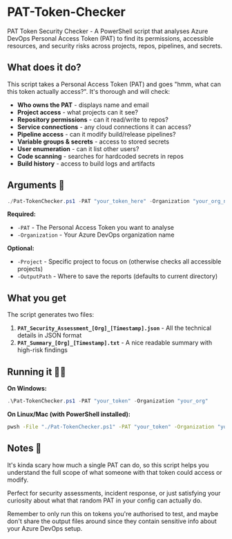 # PAT-Token-Checker
PAT Token Security Checker - A PowerShell script that analyses Azure DevOps Personal Access Token (PAT) to find its permissions, accessible resources, and security risks across projects, repos, pipelines, and secrets.

## What does it do? 

This script takes a Personal Access Token (PAT) and goes "hmm, what can this token actually access?". It's thorough and will check:

- **Who owns the PAT** - displays name and email 
- **Project access** - what projects can it see?
- **Repository permissions** - can it read/write to repos?
- **Service connections** - any cloud connections it can access? 
- **Pipeline access** - can it modify build/release pipelines?
- **Variable groups & secrets** - access to stored secrets 
- **User enumeration** - can it list other users?
- **Code scanning** - searches for hardcoded secrets in repos
- **Build history** - access to build logs and artifacts

## Arguments 📝

```powershell
./Pat-TokenChecker.ps1 -PAT "your_token_here" -Organization "your_org_name"
```

**Required:**
- `-PAT` - The Personal Access Token you want to analyse
- `-Organization` - Your Azure DevOps organization name

**Optional:**
- `-Project` - Specific project to focus on (otherwise checks all accessible projects)
- `-OutputPath` - Where to save the reports (defaults to current directory)

## What you get 

The script generates two files:

1. **`PAT_Security_Assessment_[Org]_[Timestamp].json`** - All the technical details in JSON format
2. **`PAT_Summary_[Org]_[Timestamp].txt`** - A nice readable summary with high-risk findings

## Running it 🏃‍♀️

**On Windows:**
```powershell
.\Pat-TokenChecker.ps1 -PAT "your_token" -Organization "your_org"
```

**On Linux/Mac (with PowerShell installed):**
```bash
pwsh -File "./Pat-TokenChecker.ps1" -PAT "your_token" -Organization "your_org"
```

## Notes 💭

It's kinda scary how much a single PAT can do, so this script helps you understand the full scope of what someone with that token could access or modify.

Perfect for security assessments, incident response, or just satisfying your curiosity about what that random PAT in your config can actually do.

Remember to only run this on tokens you're authorised to test, and maybe don't share the output files around since they contain sensitive info about your Azure DevOps setup.

